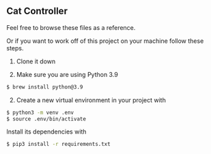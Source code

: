 ## Cat Controller

Feel free to browse these files as a reference.

Or if you want to work off of this project on your machine follow these steps.

1. Clone it down

2. Make sure you are using Python 3.9
```bash
$ brew install python@3.9
```

2. Create a new virtual environment in your project with
```bash
$ python3 -m venv .env
$ source .env/bin/activate
```

Install its dependencies with
```bash
$ pip3 install -r requirements.txt
```
